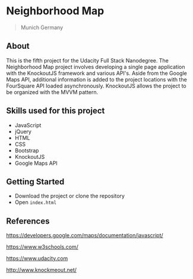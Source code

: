 # Neighborhood Map

> Munich Germany

## About
This is the fifth project for the Udacity Full Stack Nanodegree. The Neighborhood Map project involves developing a single page application with the KnockoutJS framework and various API's. Aside from the Google Maps API, additional information is added to the project locations with the FourSquare API loaded asynchronously. KnockoutJS allows the project to be organized with the MVVM pattern.

## Skills used for this project
- JavaScript
- jQuery
- HTML
- CSS
- Bootstrap
- KnockoutJS
- Google Maps API


## Getting Started
- Download the project or clone the repository
- Open `index.html`


## References
https://developers.google.com/maps/documentation/javascript/

https://www.w3schools.com/

https://www.udacity.com

http://www.knockmeout.net/
